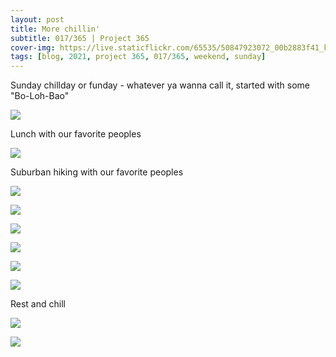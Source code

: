 ```yaml
---
layout: post
title: More chillin'
subtitle: 017/365 | Project 365
cover-img: https://live.staticflickr.com/65535/50847923072_00b2883f41_k.jpg
tags: [blog, 2021, project 365, 017/365, weekend, sunday]
---
```

Sunday chillday or funday - whatever ya wanna call it, started with some "Bo-Loh-Bao"
<p class="post-img-wrap">
  <img src="https://live.staticflickr.com/65535/50846003517_0b9149a026_b.jpg">
</p>
Lunch with our favorite peoples
<p class="post-img-wrap">
  <img src="https://live.staticflickr.com/65535/50846521417_b469ee7bb1_b.jpg">
</p>
Suburban hiking with our favorite peoples
<p class="post-img-wrap">
  <img src="https://live.staticflickr.com/65535/50847429556_29d8aea8a0_h.jpg">
</p>
<p class="post-img-wrap">
  <img src="https://live.staticflickr.com/65535/50846706928_86f123f829_h.jpg">
</p>
<p class="post-img-wrap">
  <img src="https://live.staticflickr.com/65535/50847430966_cb7dca0a6e_h.jpg">
</p>
<p class="post-img-wrap">
  <img src="https://live.staticflickr.com/65535/50847431086_7bd194f90c_h.jpg">
</p>
<p class="post-img-wrap">
  <img src="https://live.staticflickr.com/65535/50847517097_876e2f98d5_h.jpg">
</p>
<p class="post-img-wrap">
  <img src="https://live.staticflickr.com/65535/50847516782_56c7a70b8d_h.jpg">
</p>
Rest and chill
<p class="post-img-wrap">
  <img src="https://live.staticflickr.com/65535/50847431341_d3d78e0dbe_b.jpg">
</p>
<p class="post-img-wrap">
  <img src="https://live.staticflickr.com/65535/50846708428_24ba28f95d_h.jpg">
</p>
